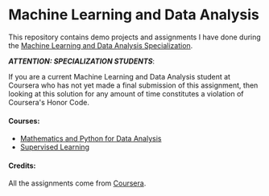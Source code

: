 # Machine Learning and Data Analysis

This repository contains demo projects and assignments I have done during the [Machine Learning and Data Analysis Specialization][machine-learning-data-analysis].

***ATTENTION:  SPECIALIZATION STUDENTS***:

If you are a current Machine Learning and Data Analysis student at Coursera who has not yet made a final submission of this assignment, then looking at this solution for any amount of time constitutes a violation of Coursera's Honor Code.

#### Courses:

- [Mathematics and Python for Data Analysis](./mathematics-python-for-data-analysis)
- [Supervised Learning](./supervised-learning)


#### Credits:

All the assignments come from [Coursera][machine-learning-data-analysis].

[machine-learning-data-analysis]: https://www.coursera.org/specializations/machine-learning-data-analysis

